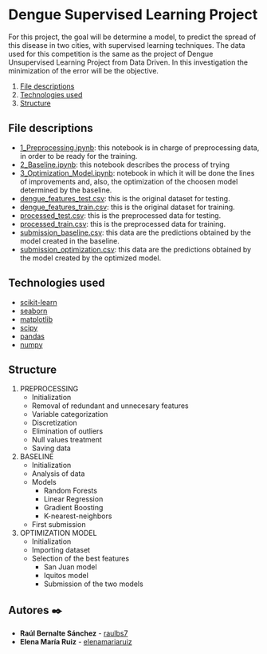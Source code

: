 # Dengue Supervised Learning Project 

For this project, the goal will be determine a model, to predict the spread of this disease in two cities, with supervised learning techniques. The data used for this competition is the same as the project of Dengue Unsupervised Learning Project from Data Driven. In this investigation the minimization of the error will be the objective.

1. [ File descriptions ](#desc)
2. [ Technologies used ](#usage)
3. [ Structure ](#structure)


<a name="desc"></a>
## **File descriptions**

* [1_Preprocessing.ipynb](1_Preprocessing.ipynb): this notebook is in charge of preprocessing data, in order to be ready for the training.
* [2_Baseline.ipynb](2_Baseline.ipynb): this notebook describes the process of trying
* [3_Optimization_Model.ipynb](3_Optimization_Model.ipynb): notebook in which it will be done the lines of improvements and, also, the optimization of the choosen model determined by the baseline.
* [dengue_features_test.csv](res/dengue_features_test.csv): this is the original dataset for testing.
* [dengue_features_train.csv](res/dengue_features_train.csv): this is the original dataset for training.
* [processed_test.csv](res/processed_test.csv): this is the preprocessed data for testing.
* [processed_train.csv](res/processed_train.csv): this is the preprocessed data for training.
* [submission_baseline.csv](res/submission_baseline.csv): this data are the predictions obtained by the model created in the baseline.
* [submission_optimization.csv](res/submission_optimization.csv): this data are the predictions obtained by the model created by the optimized model.

<a name="usage"></a>
## **Technologies used**

* [scikit-learn](https://scikit-learn.org/stable/index.html)
* [seaborn](https://seaborn.pydata.org)
* [matplotlib](https://matplotlib.org)
* [scipy](https://www.scipy.org)
* [pandas](https://pandas.pydata.org)
* [numpy](https://numpy.org)

<a name="structure"></a>
## **Structure**

1. PREPROCESSING
    * Initialization
    * Removal of redundant and unnecesary features 
    * Variable categorization
    * Discretization
    * Elimination of outliers
    * Null values treatment
    * Saving data
2. BASELINE
    * Initialization
    * Analysis of data
    * Models
        * Random Forests
        * Linear Regression
        * Gradient Boosting
        * K-nearest-neighbors
    * First submission
3. OPTIMIZATION MODEL
    * Initialization
    * Importing dataset
    * Selection of the best features
        * San Juan model
        * Iquitos model
        * Submission of the two models


## Autores ✒️

* **Raúl Bernalte Sánchez** - [raulbs7](https://github.com/raulbs7)
* **Elena María Ruiz**  - [elenamariaruiz](https://github.com/elenamariaruiz)
